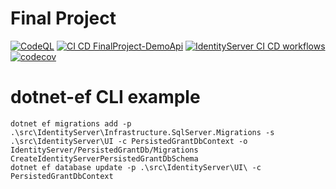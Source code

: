 # Final Project
[![CodeQL](https://github.com/vancodocton/FinalProject/actions/workflows/codeql-analysis.yml/badge.svg)](https://github.com/vancodocton/FinalProject/actions/workflows/codeql-analysis.yml) [![CI CD FinalProject-DemoApi](https://github.com/vancodocton/FinalProject/actions/workflows/FinalProject-DemoApp.yml/badge.svg)](https://github.com/vancodocton/FinalProject/actions/workflows/FinalProject-DemoApp.yml) [![IdentityServer CI CD workflows](https://github.com/vancodocton/FinalProject/actions/workflows/CI_CD.yml/badge.svg)](https://github.com/vancodocton/FinalProject/actions/workflows/CI_CD.yml) [![codecov](https://codecov.io/gh/vancodocton/FinalProject/branch/main/graph/badge.svg?token=EP99M9QS3A)](https://codecov.io/gh/vancodocton/FinalProject)

# dotnet-ef CLI example
```
dotnet ef migrations add -p .\src\IdentityServer\Infrastructure.SqlServer.Migrations -s .\src\IdentityServer\UI -c PersistedGrantDbContext -o IdentityServer/PersistedGrantDb/Migrations CreateIdentityServerPersistedGrantDbSchema
dotnet ef database update -p .\src\IdentityServer\UI\ -c PersistedGrantDbContext
```

